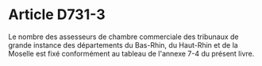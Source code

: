 # Article D731-3

Le nombre des assesseurs de chambre commerciale des tribunaux de grande instance des départements du Bas-Rhin, du Haut-Rhin et de la Moselle est fixé conformément au tableau de l'annexe 7-4 du présent livre.